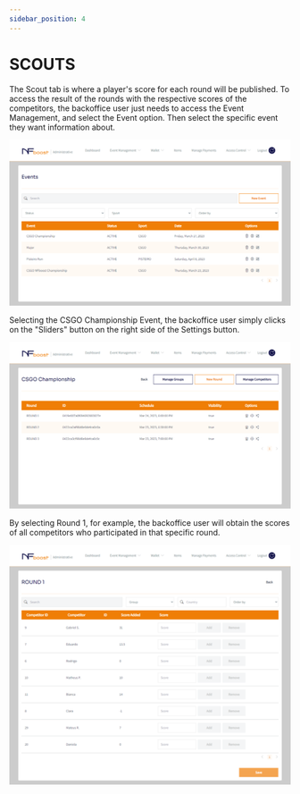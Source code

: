 ```yaml
---
sidebar_position: 4
---
```


# SCOUTS

The Scout tab is where a player's score for each round will be published.
To access the result of the rounds with the respective scores of the competitors, the backoffice user just needs to access the Event Management, and select the Event option. Then select the specific event they want information about.

![1](/img/printevento.png)

Selecting the CSGO Championship Event, the backoffice user simply clicks on the "Sliders" button on the right side of the Settings button.

![1](/img/printround.png)

By selecting Round 1, for example, the backoffice user will obtain the scores of all competitors who participated in that specific round.

![1](/img/printpontuaçãoround.png)
